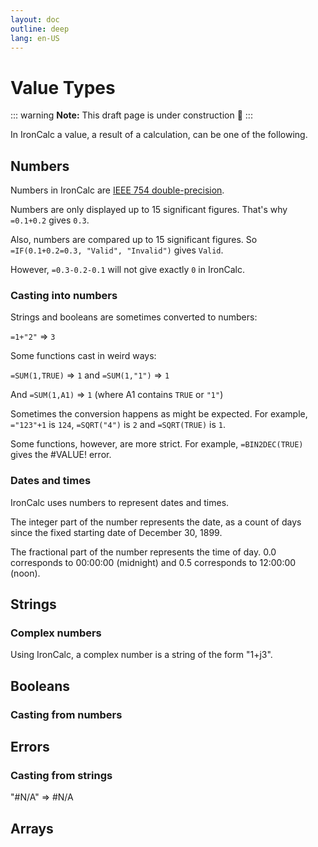 ```yaml
---
layout: doc
outline: deep
lang: en-US
---
```


# Value Types

::: warning
**Note:** This draft page is under construction 🚧
:::

In IronCalc a value, a result of a calculation, can be one of the following.

## Numbers

Numbers in IronCalc are [IEEE 754 double-precision](https://en.wikipedia.org/wiki/Double-precision_floating-point_format).

Numbers are only displayed up to 15 significant figures. That's why `=0.1+0.2` gives  `0.3`.

Also, numbers are compared up to 15 significant figures. So `=IF(0.1+0.2=0.3, "Valid", "Invalid")` gives `Valid`.

However, `=0.3-0.2-0.1` will not give exactly `0` in IronCalc.

### Casting into numbers

Strings and booleans are sometimes converted to numbers:

`=1+"2"` => `3`

Some functions cast in weird ways:

`=SUM(1,TRUE)` => `1` and `=SUM(1,"1")` => `1`

And `=SUM(1,A1)` => `1` (where A1 contains `TRUE` or `"1"`)


Sometimes the conversion happens as might be expected. For example, `="123"+1` is `124`, `=SQRT("4")` is `2` and `=SQRT(TRUE)` is `1`.

Some functions, however, are more strict. For example, `=BIN2DEC(TRUE)` gives the #VALUE! error.

### Dates and times

IronCalc uses numbers to represent dates and times.

The integer part of the number represents the date, as a count of days since the fixed starting date of December 30, 1899.

The fractional part of the number represents the time of day. 0.0 corresponds to 00:00:00 (midnight) and 0.5 corresponds to 12:00:00 (noon).

## Strings


### Complex numbers

Using IronCalc, a complex number is a string of the form "1+j3".


## Booleans

### Casting from numbers

## Errors


### Casting from strings

"#N/A" => #N/A

## Arrays